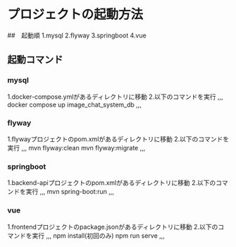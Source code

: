 # プロジェクトの起動方法
##　起動順
1.mysql
2.flyway
3.springboot
4.vue

## 起動コマンド
### mysql
1.docker-compose.ymlがあるディレクトリに移動
2.以下のコマンドを実行
,,,
docker compose up image_chat_system_db
,,,

### flyway
1.flywayプロジェクトのpom.xmlがあるディレクトリに移動
2.以下のコマンドを実行
,,,
mvn flyway:clean
mvn flyway:migrate
,,,

### springboot
1.backend-apiプロジェクトのpom.xmlがあるディレクトリに移動
2.以下のコマンドを実行
,,,
mvn spring-boot:run
,,,

### vue
1.frontendプロジェクトのpackage.jsonがあるディレクトリに移動
2.以下のコマンドを実行
,,,
npm install(初回のみ)
npm run serve
,,,
